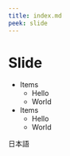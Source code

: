 ```yaml
---
title: index.md
peek: slide
---
```


# Slide

- Items
  * Hello
  * World
- Items
  * Hello
  * World

日本語
